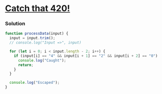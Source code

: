 # [Catch that 420!](https://www.hackerrank.com/contests/cohort-3-module-2-2-1/challenges/catch-that-420)

### Solution

```javascript
function processData(input) {
  input = input.trim();
  // console.log("Input =>", input)

  for (let i = 0; i < input.length - 2; i++) {
    if (input[i] == "4" && input[i + 1] == "2" && input[i + 2] == "0") {
      console.log("Caught");
      return;
    }
  }

  console.log("Escaped");
}
```
